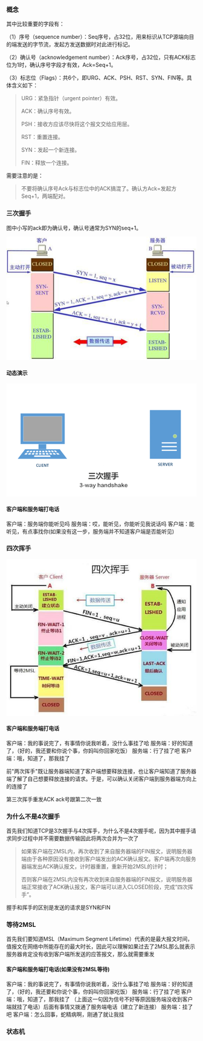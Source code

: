 

### 概念

其中比较重要的字段有：

（1）序号（sequence number）：Seq序号，占32位，用来标识从TCP源端向目的端发送的字节流，发起方发送数据时对此进行标记。

（2）确认号（acknowledgement number）：Ack序号，占32位，只有ACK标志位为1时，确认序号字段才有效，Ack=Seq+1。

（3）标志位（Flags）：共6个，即URG、ACK、PSH、RST、SYN、FIN等。具体含义如下：

> URG：紧急指针（urgent pointer）有效。
>
> ACK：确认序号有效。
>
> PSH：接收方应该尽快将这个报文交给应用层。
>
> RST：重置连接。
>
> SYN：发起一个新连接。
>
> FIN：释放一个连接。

需要注意的是：

> 不要将确认序号Ack与标志位中的ACK搞混了。确认方Ack=发起方Seq+1，两端配对。



### 三次握手

图中小写的ack即为确认号，确认号通常为SYN的seq+1。



![](./image/d8f9d72a6059252d20d93b0a6645fb3e59b5b9d2.jpeg)





#### 动态演示

![](./image/861fa058f2da35f8efa70b29bf7c45fd8689.gif)



#### 客户端和服务端打电话
客户端：服务端你能听见吗
服务端：哎，能听见，你能听见我说话吗
客户端：能听见，有点事找你(如果没有这一步，服务端并不知道客户端是否能听见)




### 四次挥手

![](./image/48540923dd54564e5260495ce0006487d0584fb6.jpeg)


#### 客户端和服务端打电话
客户端：我的事说完了，有事情你说我听着，没什么事挂了哈
服务端：好的知道了，（好的，我还要和你说个事，你妈叫你回家吃饭）
服务端：行了挂了吧
客户端：哦，知道了，那我挂了



前"两次挥手"既让服务器端知道了客户端想要释放连接，也让客户端知道了服务器端了解了自己想要释放连接的请求。于是，可以确认关闭客户端到服务器端方向上的连接了

第三次挥手重发ACK ack号跟第二次一致



### 为什么不是4次握手

首先我们知道TCP是3次握手与4次挥手，为什么不是4次握手呢，因为其中握手请求同步过程中并不需要数据传输因此将两次合并为一次了

> 如果客户端在2MSL内，再次收到了来自服务器端的FIN报文，说明服务器端由于各种原因没有接收到客户端发出的ACK确认报文。客户端再次向服务器端发出ACK确认报文，计时器重置，重新开始2MSL的计时；
>
> 否则客户端在2MSL内没有再次收到来自服务器端的FIN报文，说明服务器端正常接收了ACK确认报文，客户端可以进入CLOSED阶段，完成“四次挥手”。

握手和挥手的区别是发送的请求是SYN和FIN

### 等待2MSL

首先我们要知道MSL（Maximum Segment Lifetime）代表的是最大报文时间，值报文在网络中所能存在的最大时长，因此可以理解如果过去了2MSL那么就表示服务器肯定没有收到客户端所发送的应答报文，那么就需要重发

#### 客户端和服务端打电话(如果没有2MSL等待)
客户端：我的事说完了，有事情你说我听着，没什么事挂了哈
服务端：好的知道了，（好的，我还要和你说个事，你妈叫你回家吃饭）
服务端：行了挂了吧
客户端：哦，知道了，那我挂了
（上面这一句因为信号不好等原因服务端没收到客户端就挂了电话）后面有事情又拨通了服务端电话（建立了新连接）
服务端：挂了吧
客户端：怎么回事，蛇精病啊，刚通了就让我挂


### 状态机

![]()

